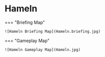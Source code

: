 # Hameln

=== "Briefing Map"

    ![Hameln Briefing Map](Hameln.briefing.jpg)

=== "Gameplay Map"

    ![Hameln Gameplay Map](Hameln.jpg)
